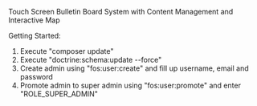Touch Screen Bulletin Board System with Content Management and Interactive Map

Getting Started:

1. Execute "composer update"
2. Execute "doctrine:schema:update --force"
3. Create admin using "fos:user:create" and fill up username, email and password
4. Promote admin to super admin using "fos:user:promote" and enter "ROLE_SUPER_ADMIN"